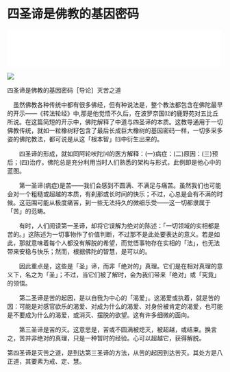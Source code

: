 # 四圣谛是佛教的基因密码

<iframe frameborder="0" marginwidth="0" marginheight="0" width=500 height=86 src="./mp3/13-0.mp3"></iframe>

![](./img/13-0.webp)

四圣谛是佛教的基因密码［导论］灭苦之道

　虽然佛教各种传统中都有很多佛经，但有种说法是，整个教法都包含在佛陀最早的开示——《转法轮经》中,那是他觉悟不久后，在波罗奈国⑿的鹿野苑对五比丘所说。在这篇简短的开示中，佛陀解释了中道与四圣谛的本质。这教导通用于一切佛教传统，就如一粒橡树籽包含了最后长成巨大橡树的基因密码一样，一切多采多姿的佛陀教法，都可说是从这「根本智」⒀中衍生出来的。

　　四圣谛的形成，就如同阿轮吠陀⒁的医方解释：(一)病症：(二)原因：(三)预后；(四)治疗。佛陀总是充分利用当时人们熟悉的架构与形式，此例即是他心中的蓝图。

　　第一圣谛(病症)是苦——我们会感到不圆满、不满足与痛苦。虽然我们也可能会对一个粗糙或超越的本质，有刹那或长时间的快乐；不过，心总是会有不满的时候。这范围可能从极度痛苦，到一些无法持久的微细乐受——这一切都隶属于「苦」的范畴。

　　有时，人们阅读第一圣谛，却将它误解为绝对的陈述：「一切领域的实相都是苦的。」这陈述为一切事物作了价值判断，不过那不是此处要表达的意义。若是如此，那就意味着每个人都没有解脱的希望，而觉悟事物存在实相的「法」，也无法带来安稳与快乐；然而，根据佛陀的智慧，是可以的。

　　因此重点是，这些是「圣」谛，而非「绝对的」真理。它们是在相对真理的意义下，名之为「圣」；不过，当它们被了解时，会为我们带来「绝对」或「究竟」的领悟。

　　第二圣谛是苦的起因，是以自我为中心的「渴爱」。这渴爱或执着，就是苦的因：可能是对感官欲乐的渴爱、对成为什么的渴爱、对身份被肯定的渴爱，也可能是不要成为什么的渴爱，或消灭、摆脱的欲望。这有许多细微的面向。

　　第三圣谛是苦的灭。这意思是，苦或不圆满被熄灭，被超越，或结束。换言之，苦并非绝对的真理，只是一种暂时的经验。心可以超越它，获得解脱。

第四圣谛是灭苦之道，是到达第三圣谛的方法，从苦的起因到达苦灭。其处方是八正道，其要素为戒、定、慧。

 

